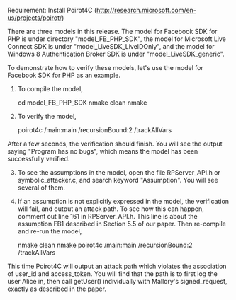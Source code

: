 Requirement:
Install Poirot4C (http://research.microsoft.com/en-us/projects/poirot/)

There are three models in this release. The model for Facebook SDK for PHP is under directory "model_FB_PHP_SDK", the model for Microsoft Live Connect SDK is under "model_LiveSDK_LiveIDOnly", and the model for Windows 8 Authentication Broker SDK is under "model_LiveSDK_generic".

To demonstrate how to verify these models, let's use the model for Facebook SDK for PHP as an example.

1) To compile the model,

	cd model_FB_PHP_SDK
	nmake clean
	nmake

2) To verify the model,

	poirot4c /main:main /recursionBound:2 /trackAllVars

After a few seconds, the verification should finish. You will see the output saying "Program has no bugs", which means the model has been successfully verified.

3) To see the assumptions in the model, open the file RPServer_API.h or symbolic_attacker.c, and search keyword "Assumption". You will see several of them.

4) If an assumption is not explicitly expressed in the model, the verification will fail, and output an attack path. To see how this can happen, comment out line 161 in RPServer_API.h. This line is about the assumption FB1 described in Section 5.5 of our paper. Then re-compile and re-run the model,

	nmake clean
	nmake
	poirot4c /main:main /recursionBound:2 /trackAllVars

This time Poirot4C will output an attack path which violates the association of user_id and access_token. You will find that the path is to first log the user Alice in, then call getUser() individually with Mallory's signed_request, exactly as described in the paper.


